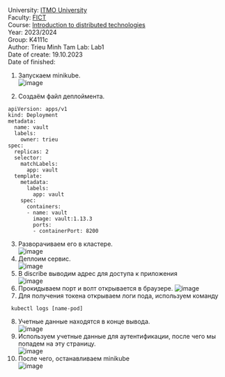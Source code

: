 University: [ITMO University](https://itmo.ru/ru/)  
Faculty: [FICT](https://fict.itmo.ru)  
Course: [Introduction to distributed technologies](https://github.com/itmo-ict-faculty/introduction-to-distributed-technologies)  
Year: 2023/2024  
Group: K4111c  
Author: Trieu Minh Tam
Lab: Lab1  
Date of create: 19.10.2023  
Date of finished:  

1. Запускаем minikube. <br>
![image](https://github.com/Mrtrieu69/2023_2024-introduction_to_distributed_technologies-k4111c-trieu_t_m/assets/87965299/c476cfba-236b-434a-be3b-40ebbbe356b1) <br>

2. Создаём файл деплоймента. <br>
```
apiVersion: apps/v1
kind: Deployment
metadata:
  name: vault
  labels:
    owner: trieu
spec:
  replicas: 2
  selector:
    matchLabels:
      app: vault
  template:
    metadata:
      labels:
        app: vault
    spec:
      containers:
      - name: vault
        image: vault:1.13.3
        ports:
        - containerPort: 8200
```
3. Разворачиваем его в кластере.<br>
![image](https://github.com/Mrtrieu69/2023_2024-introduction_to_distributed_technologies-k4111c-trieu_t_m/assets/87965299/1f2937df-2b6c-41bc-bd93-3a9d2faebc26)<br>
4. Деплоим сервис. <br>
![image](https://github.com/Mrtrieu69/2023_2024-introduction_to_distributed_technologies-k4111c-trieu_t_m/assets/87965299/13fa3b4c-2927-4f16-9608-facd3bf1de1f)
5. В discribe выводим адрес для доступа к приложения <br>
![image](https://github.com/Mrtrieu69/2023_2024-introduction_to_distributed_technologies-k4111c-trieu_t_m/assets/87965299/179ccdcd-6456-44d3-a81e-1d1d2fe183c2)
6. Прокидываем порт и волт открывается в браузере.
![image](https://github.com/Mrtrieu69/2023_2024-introduction_to_distributed_technologies-k4111c-trieu_t_m/assets/87965299/6da87e82-1400-44cf-a28d-baa62f1c7204)
7. Для получения токена открываем логи пода, используем команду<br>
```
 kubectl logs [name-pod]
```
8. Учетные данные находятся в конце вывода. <br>
![image](https://github.com/Mrtrieu69/2023_2024-introduction_to_distributed_technologies-k4111c-trieu_t_m/assets/87965299/4bfc46a3-bb59-466b-a3a9-d49b35358dc7)
9. Используем учетные данные для аутентификации, после чего мы попадем на эту страницу.<br>
![image](https://github.com/Mrtrieu69/2023_2024-introduction_to_distributed_technologies-k4111c-trieu_t_m/assets/87965299/1ea4c6fd-20ab-457c-a1c7-1e79b630482b)
10. После чего, останавливаем minikube <br>
![image](https://github.com/Mrtrieu69/2023_2024-introduction_to_distributed_technologies-k4111c-trieu_t_m/assets/87965299/0fc0781d-ea1a-4844-a423-a4c82ced521e)
